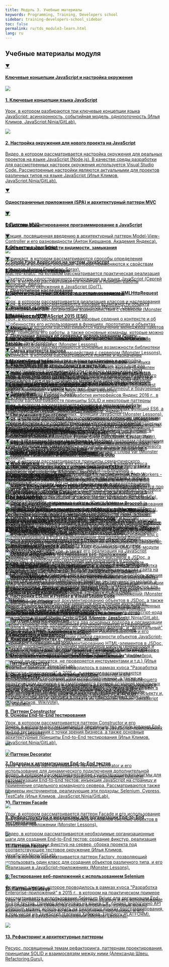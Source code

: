 ```yaml
---
title: Модуль 3. Учебные материалы
keywords: Programming, Training, Developers school
sidebar: training-developers-school_sidebar
toc: false
permalink: ru/tds_module3-learn.html
lang: ru
---
```


## Учебные материалы модуля

<div class="panel-group">
    <div class="panel panel-default">
        <div class="panel-heading">
            <a class="pull-right spoiler-push" data-toggle="collapse" href="#collapse0">&#9660;</a>
            <h4 class="panel-title">
                <a data-toggle="collapse" href="#collapse0">
                Ключевые концепции JavaScript и настройка окружения</a>
            </h4>
        </div>
        <div id="collapse0" class="panel-collapse collapse in">
            <div class="panel-body">
                <div class="row items">
                    <div class="col-sm-6 col-md-4 portfolio-item">
                        <a href="{{ 'https://www.youtube.com/watch?v=IJQVLg4heLA' | relative_url }}" class="portfolio-link" target="_blank">
                            <div class="img-wrapper">
                                <img src="{{ "/images/pages/trainings/developers-school/module3/javascript-key-concepts.jpg" | relative_url}}" class="products-img">
                            </div>
                            <h4><span class="item-head">1. Ключевые концепции языка JavaScript</span></h4>
                            <p>Урок, в котором разбираются три ключевые концепции языка JavaScript: асинхронность, событийная модель, однопоточность (Илья Климов, JavaScript.Ninja/GitLab).</p>
                        </a>
                    </div>
                    <div class="col-sm-6 col-md-4 portfolio-item">
                        <a href="{{ 'https://www.youtube.com/watch?v=RW5JjiFg2uw' | relative_url }}" class="portfolio-link" target="_blank">
                            <div class="img-wrapper">
                                <img src="{{ "/images/pages/trainings/developers-school/module3/development-environment-setup.jpg" | relative_url}}" class="products-img">
                            </div>
                            <h4><span class="item-head">2. Настройка окружения для нового проекта на JavaScript</span></h4>
                            <p>Видео, в котором рассматривается настройка окружения для реальных проектов на языке JavaScript (Node.js). В качестве среды разработки для рассмотренных настроек окружения используется Visual Studio Code. Рассмотренные настройки являются актуальными для проектов различных типов на языке JavaScript (Илья Климов, JavaScript.Ninja/GitLab).</p>
                        </a>
                    </div>
                </div>
            </div>
        </div>
    </div>
</div>

<div class="panel-group">
    <div class="panel panel-default">
        <div class="panel-heading">
            <a class="pull-right spoiler-push collapsed" data-toggle="collapse" href="#collapse1" aria-expanded="false">&#9660;</a>
            <h4 class="panel-title">
                <a data-toggle="collapse" href="#collapse1">
                Одностраничные приложения (SPA) и архитектурный паттерн MVC</a>
            </h4>
        </div>
        <div id="collapse1" class="panel-collapse collapse" aria-expanded="false" style="height: 0px;">
            <div class="panel-body">
                <div class="row items">
                    <div class="col-sm-6 col-md-4 portfolio-item">
                        <a href="{{ 'https://www.youtube.com/watch?v=0atzyTy64g4' | relative_url }}" class="portfolio-link" target="_blank">
                            <div class="img-wrapper">
                                <img src="{{ "/images/pages/trainings/developers-school/module3/mvc.jpg" | relative_url}}" class="products-img">
                            </div>
                            <h4><span class="item-head">1. Паттерн MVC</span></h4>
                            <p>Лекция, посвященная введению в архитектурный паттерн Model-View-Controller и его разновидности (Антон Киршанов, Академия Яндекса).</p>
                        </a>
                    </div>
                    <div class="col-sm-6 col-md-4 portfolio-item">
                        <a href="{{ 'https://www.youtube.com/watch?v=cz4rMkmj4kQ' | relative_url }}" class="portfolio-link" target="_blank">
                            <div class="img-wrapper">
                                <img src="{{ "/images/pages/trainings/developers-school/module3/spa-javascript.jpg" | relative_url}}" class="products-img">
                            </div>
                            <h4><span class="item-head">2. Single Page Application на чистом JavaScript</span></h4>
                            <p>Мастер-класс, на котором рассматривается практическая реализация архитектуры одностраничного приложения на языке JavaScript (Сергей Мелюков, Авито).</p>
                        </a>
                    </div>
                </div>
            </div>
        </div>
    </div>
</div>

<div class="panel-group">
    <div class="panel panel-default">
        <div class="panel-heading">
            <a class="pull-right spoiler-push collapsed" data-toggle="collapse" href="#collapse2" aria-expanded="false">&#9660;</a>
            <h4 class="panel-title">
                <a data-toggle="collapse" href="#collapse2">
                Объектно-ориентированное программирование в JavaScript</a>
            </h4>
        </div>
        <div id="collapse2" class="panel-collapse collapse" aria-expanded="false" style="height: 0px;">
            <div class="panel-body">
                <div class="row items">
                    <div class="col-sm-6 col-md-4 portfolio-item">
                        <a href="{{ 'https://www.youtube.com/watch?v=J1aIrZFnGig' | relative_url }}" class="portfolio-link" target="_blank">
                            <div class="img-wrapper">
                                <img src="{{ "/images/pages/trainings/developers-school/module3/objects-in-javascript.jpg" | relative_url}}" class="products-img">
                            </div>
                            <h4><span class="item-head">1. Объекты в JavaScript</span></h4>
                            <p>Скринкаст, в котором рассматриваются способы определения объектов и основные операции, которые применяются к свойствам объектов (Артем Гринберг, Sorax).</p>
                        </a>
                    </div>
                    <div class="col-sm-6 col-md-4 portfolio-item">
                        <a href="{{ 'https://monsterlessons.com/project/lessons/prototipnoie-nasliedovaniie-v-javascript' | relative_url }}" class="portfolio-link" target="_blank">
                            <div class="img-wrapper">
                                <img src="{{ "/images/pages/trainings/developers-school/module3/prototype-inheritance.jpg" | relative_url}}" class="products-img">
                            </div>
                            <h4><span class="item-head">2. Прототипное наследование</span></h4>
                            <p>Урок, в котором рассматривается реализация классов и наследования в JavaScript, а также концепция прототипов (Monster Lessons).</p>
                        </a>
                    </div>
                    <div class="col-sm-6 col-md-4 portfolio-item">
                        <a href="{{ 'https://monsterlessons.com/project/lessons/primiesi-v-javascript-funktsiia-extend' | relative_url }}" class="portfolio-link" target="_blank">
                            <div class="img-wrapper">
                                <img src="{{ "/images/pages/trainings/developers-school/module3/mixins.jpg" | relative_url}}" class="products-img">
                            </div>
                            <h4><span class="item-head">3. Миксины</span></h4>
                            <p>Урок, в котором рассматривается понятие и реализация миксинов (примесей) в JavaScript (Monster Lessons).</p>
                        </a>
                    </div>
                </div>
                <div class="row items">
                    <div class="col-sm-6 col-md-4 portfolio-item">
                        <a href="{{ 'https://monsterlessons.com/project/lessons/module-pattiern-v-javascript' | relative_url }}" class="portfolio-link" target="_blank">
                            <div class="img-wrapper">
                                <img src="{{ "/images/pages/trainings/developers-school/module3/private-members.jpg" | relative_url}}" class="products-img">
                            </div>
                            <h4><span class="item-head">4. Реализация приватных свойств и методов</span></h4>
                            <p>Урок, в котором рассматривается реализация приватных свойств и методов в JavaScript с использованием паттерна проектирования "Модуль" (Monster Lessons).</p>
                        </a>
                    </div>
                    <div class="col-sm-6 col-md-4 portfolio-item">
                        <a href="{{ 'https://www.youtube.com/watch?v=cS6nTVNzOPw' | relative_url }}" class="portfolio-link" target="_blank">
                            <div class="img-wrapper">
                                <img src="{{ "/images/pages/trainings/developers-school/module3/descriptors-getters-setters.jpg" | relative_url}}" class="products-img">
                            </div>
                            <h4><span class="item-head">5. Дескрипторы, геттеры и сеттеры свойств</span></h4>
                            <p>Урок, в котором рассматриваются возможности языка JavaScript, которые позволяют выполнять "тонкую" настройку поведения свойств: возможность изменять, удалять, управлять видимостью в цикле, а также привязывать к свойству функции для получения и установки значний (Владилен Минин, JavaScript by Vladilen).</p>
                        </a>
                    </div>
                </div>
            </div>
        </div>
    </div>
</div>

<div class="panel-group">
    <div class="panel panel-default">
        <div class="panel-heading">
            <a class="pull-right spoiler-push collapsed" data-toggle="collapse" href="#collapse3" aria-expanded="false">&#9660;</a>
            <h4 class="panel-title">
                <a data-toggle="collapse" href="#collapse3">
                Контекст вызова, области видимости, замыкания</a>
            </h4>
        </div>
        <div id="collapse3" class="panel-collapse collapse" aria-expanded="false" style="height: 0px;">
            <div class="panel-body">
                <div class="row items">
                    <div class="col-sm-6 col-md-4 portfolio-item">
                        <a href="{{ 'https://www.youtube.com/watch?v=GkmoRy0Kv14' | relative_url }}" class="portfolio-link" target="_blank">
                            <div class="img-wrapper">
                                <img src="{{ "/images/pages/trainings/developers-school/module3/lexical-environment.jpg" | relative_url}}" class="products-img">
                            </div>
                            <h4><span class="item-head">1. Лексическое окружение</span></h4>
                            <p>Урок, в котором рассматривается понятие и принцип работы лексического окружения в JavaScript (GoIT).</p>
                        </a>
                    </div>
                    <div class="col-sm-6 col-md-4 portfolio-item">
                        <a href="{{ 'https://monsterlessons.com/project/lessons/this-v-javascript' | relative_url }}" class="portfolio-link" target="_blank">
                            <div class="img-wrapper">
                                <img src="{{ "/images/pages/trainings/developers-school/module3/this-context.jpg" | relative_url}}" class="products-img">
                            </div>
                            <h4><span class="item-head">2. Контекст вызова</span></h4>
                            <p>Урок, в котором рассматриваются базовые седения о контексте и об особенностях его использования в функциях, прототипах и объектах (Monster Lessons).</p>
                        </a>
                    </div>
                    <div class="col-sm-6 col-md-4 portfolio-item">
                        <a href="{{ 'https://www.youtube.com/watch?v=UGapN-hrekw' | relative_url }}" class="portfolio-link" target="_blank">
                            <div class="img-wrapper">
                                <img src="{{ "/images/pages/trainings/developers-school/module3/changing-context.jpg" | relative_url}}" class="products-img">
                            </div>
                            <h4><span class="item-head">3. Смена контекста вызова</span></h4>
                            <p>Урок, в котором более подробно рассматриваются функции языка JavaScript, которые позволяют изменять контекст вызова (Владилен Минин, JavaScript by Vladilen).</p>
                        </a>
                    </div>
                </div>
                <div class="row items">
                    <div class="col-sm-6 col-md-4 portfolio-item">
                        <a href="{{ 'https://monsterlessons.com/project/lessons/zamykaniya-v-javascript' | relative_url }}" class="portfolio-link" target="_blank">
                            <div class="img-wrapper">
                                <img src="{{ "/images/pages/trainings/developers-school/module3/closures.jpg" | relative_url}}" class="products-img">
                            </div>
                            <h4><span class="item-head">4. Замыкания</span></h4>
                            <p>Урок, в котором рассматривается понятие и механизм работы замыканий в JavaScript (Monster Lessons).</p>
                        </a>
                    </div>
                    <div class="col-sm-6 col-md-4 portfolio-item">
                        <a href="{{ 'https://www.youtube.com/watch?v=QsWnRj_EXMg' | relative_url }}" class="portfolio-link" target="_blank">
                            <div class="img-wrapper">
                                <img src="{{ "/images/pages/trainings/developers-school/module3/closures-and-scopes.jpg" | relative_url}}" class="products-img">
                            </div>
                            <h4><span class="item-head">5. Замыкания и области видимости</span></h4>
                            <p>Видео, в котором рассматривается взаимосвязь замыканий, областей видимости, а также передачи данных по значению и по ссылке в JavaScript (Илья Климов, JavaScript.Ninja/GitLab).</p>
                        </a>
                    </div>
                </div>
            </div>
        </div>
    </div>
</div>

<div class="panel-group">
    <div class="panel panel-default">
        <div class="panel-heading">
            <a class="pull-right spoiler-push collapsed" data-toggle="collapse" href="#collapse4" aria-expanded="false">&#9660;</a>
            <h4 class="panel-title">
                <a data-toggle="collapse" href="#collapse4">
                Взаимодействие с сервером</a>
            </h4>
        </div>
        <div id="collapse4" class="panel-collapse collapse" aria-expanded="false" style="height: 0px;">
            <div class="panel-body">
                <div class="row items">
                    <div class="col-sm-6 col-md-4 portfolio-item">
                        <a href="{{ 'https://monsterlessons.com/project/lessons/poluchaem-dannye-v-javascript-s-pomoshyu-xmlhttprequest' | relative_url }}" class="portfolio-link" target="_blank">
                            <div class="img-wrapper">
                                <img src="{{ "/images/pages/trainings/developers-school/module3/xml-http-request.jpg" | relative_url}}" class="products-img">
                            </div>
                            <h4><span class="item-head">1. Получение данных от сервера с использованием XMLHttpRequest</span></h4>
                            <p>Урок, в котором рассматриваются базовые возможности объекта XMLHttpRequest для организации взаимодействия с сервером (Monster Lessons).</p>
                        </a>
                    </div>
                    <div class="col-sm-6 col-md-4 portfolio-item">
                        <a href="{{ 'https://monsterlessons.com/project/lessons/poluchenie-dannyh-ot-servera-v-jquery' | relative_url }}" class="portfolio-link" target="_blank">
                            <div class="img-wrapper">
                                <img src="{{ "/images/pages/trainings/developers-school/module3/jquery-ajax.jpg" | relative_url}}" class="products-img">
                            </div>
                            <h4><span class="item-head">2. Получение данных от сервера с использованием jQuery</span></h4>
                            <p>Урок, в котором рассматриваются основные возможности библиотеки jQuery для организации взаимодействия с сервером (Monster Lessons).</p>
                        </a>
                    </div>
                    <div class="col-sm-6 col-md-4 portfolio-item">
                        <a href="{{ 'https://monsterlessons.com/project/lessons/poluchenie-dannyh-ot-servera-s-pomoshyu-fetch' | relative_url }}" class="portfolio-link" target="_blank">
                            <div class="img-wrapper">
                                <img src="{{ "/images/pages/trainings/developers-school/module3/fetch.jpg" | relative_url}}" class="products-img">
                            </div>
                            <h4><span class="item-head">3. Получение данных от сервера с использованием метода fetch</span></h4>
                            <p>Урок, в котором более подробно рассматриваются "XMLHttpRequest нового поколения" - метод fetch (Monster Lessons).</p>
                        </a>
                    </div>
                </div>
            </div>
        </div>
    </div>
</div>

<div class="panel-group">
    <div class="panel panel-default">
        <div class="panel-heading">
            <a class="pull-right spoiler-push collapsed" data-toggle="collapse" href="#collapse5" aria-expanded="false">&#9660;</a>
            <h4 class="panel-title">
                <a data-toggle="collapse" href="#collapse5">
                Модули и структура проектов, пакетные менеджеры</a>
            </h4>
        </div>
        <div id="collapse5" class="panel-collapse collapse" aria-expanded="false" style="height: 0px;">
            <div class="panel-body">
                <div class="row items">
                    <div class="col-sm-6 col-md-4 portfolio-item">
                        <a href="{{ 'https://www.youtube.com/watch?v=fhwtUW9dXrA' | relative_url }}" class="portfolio-link" target="_blank">
                            <div class="img-wrapper">
                                <img src="{{ "/images/pages/trainings/developers-school/module3/npm.jpg" | relative_url}}" class="products-img">
                            </div>
                            <h4><span class="item-head">1. Введение в NPM</span></h4>
                            <p>Скринкаст, в котором рассматриваются назначение менеджера пакетов NPM, принципы его работы, а также основные команды, которые можно использовать при работе с данным пакетным менеджером (Илья Кантор, JavaScript.ru).</p>
                        </a>
                    </div>
                    <div class="col-sm-6 col-md-4 portfolio-item">
                        <a href="{{ 'https://monsterlessons.com/project/lessons/yarn-paketnyj-menedzher-ot-facebook' | relative_url }}" class="portfolio-link" target="_blank">
                            <div class="img-wrapper">
                                <img src="{{ "/images/pages/trainings/developers-school/module3/yarn.jpg" | relative_url}}" class="products-img">
                            </div>
                            <h4><span class="item-head">2. Введение в Yarn</span></h4>
                            <p>Урок, в котором рассматриваются основные возможности пакетного менеджера Yarn и его отличия от менеджра пакетов NPM (Monster Lessons).</p>
                        </a>
                    </div>
                    <div class="col-sm-6 col-md-4 portfolio-item">
                        <a href="{{ 'https://monsterlessons.com/project/lessons/zachem-nuzhen-packagejson' | relative_url }}" class="portfolio-link" target="_blank">
                            <div class="img-wrapper">
                                <img src="{{ "/images/pages/trainings/developers-school/module3/npm-dependencies.jpg" | relative_url}}" class="products-img">
                            </div>
                            <h4><span class="item-head">3. Управление зависимостями в JavaScript-приложениях</span></h4>
                            <p>Урок, в котором более еще раз рассматривается принцип управления зависимостями в JavaScript-приложениях при использовании пакетных менеджеров NPM или Yarn (Monster Lessons).</p>
                        </a>
                    </div>
                </div>
                <div class="row items">
                    <div class="col-sm-6 col-md-4 portfolio-item">
                        <a href="{{ 'https://monsterlessons.com/project/lessons/razbiraemsya-s-versiyami-paketov-v-node' | relative_url }}" class="portfolio-link" target="_blank">
                            <div class="img-wrapper">
                                <img src="{{ "/images/pages/trainings/developers-school/module3/semver.jpg" | relative_url}}" class="products-img">
                            </div>
                            <h4><span class="item-head">4. Семантическое версионирование</span></h4>
                            <p>Урок, в котором рассматриваются принципы семантического версионирования при работе с версиями библиотек и программ в контексте npm-пакетов (Monster Lessons).</p>
                        </a>
                    </div>
                    <div class="col-sm-6 col-md-4 portfolio-item">
                        <a href="{{ 'https://monsterlessons.com/project/lessons/razbiraemsya-s-lock-fajlami-v-npm' | relative_url }}" class="portfolio-link" target="_blank">
                            <div class="img-wrapper">
                                <img src="{{ "/images/pages/trainings/developers-school/module3/lock-files.jpg" | relative_url}}" class="products-img">
                            </div>
                            <h4><span class="item-head">5. Lock-файлы для NPM и Yarn</span></h4>
                            <p>Урок, в котором рассматривается назначение и принцип использования Lock-файлов пакетными менеджерами NPM и Yarn (Monster Lessons).</p>
                        </a>
                    </div>
                    <div class="col-sm-6 col-md-4 portfolio-item">
                        <a href="{{ 'https://www.youtube.com/watch?v=FdrA7DP5Ojs' | relative_url }}" class="portfolio-link" target="_blank">
                            <div class="img-wrapper">
                                <img src="{{ "/images/pages/trainings/developers-school/module3/javascript-modules.jpg" | relative_url}}" class="products-img">
                            </div>
                            <h4><span class="item-head">6. Модули в JavaScript</span></h4>
                            <p>Видео, в котором рассказывается о развитии модульности в JavaScript: шаблон Модуль, а также форматы AMD, CommonJS, UMD, ES6-модули (Екатерина Назарова, .getInstance).</p>
                        </a>
                    </div>
                </div>
                <div class="row items">
                    <div class="col-sm-6 col-md-4 portfolio-item">
                        <a href="{{ 'https://monsterlessons.com/project/lessons/es6-moduli' | relative_url }}" class="portfolio-link" target="_blank">
                            <div class="img-wrapper">
                                <img src="{{ "/images/pages/trainings/developers-school/module3/es6-modules.jpg" | relative_url}}" class="products-img">
                            </div>
                            <h4><span class="item-head">7. ES6-модули</span></h4>
                            <p>Урок, в котором более подробно рассматривается синтаксис объявления и использования ES6-модулей (Monster Lessons).</p>
                        </a>
                    </div>
                    <div class="col-sm-6 col-md-4 portfolio-item">
                        <a href="{{ 'https://www.youtube.com/watch?v=Sp8V-5k2ZaM' | relative_url }}" class="portfolio-link" target="_blank">
                            <div class="img-wrapper">
                                <img src="{{ "/images/pages/trainings/developers-school/module3/javascript-projects-structure.jpg" | relative_url}}" class="products-img">
                            </div>
                            <h4><span class="item-head">8. Структура файлов в JavaScript-проекте</span></h4>
                            <p>Урок, в котором рассматривается два основных подхода к организации файлов в JavaScript-проектах: по "категориям файлов" и "фрактальный" (Илья Климов, JavaScript.Ninja/GitLab).</p>
                        </a>
                    </div>
                </div>
            </div>
        </div>
    </div>
</div>

<div class="panel-group">
    <div class="panel panel-default">
        <div class="panel-heading">
            <a class="pull-right spoiler-push collapsed" data-toggle="collapse" href="#collapse6" aria-expanded="false">&#9660;</a>
            <h4 class="panel-title">
                <a data-toggle="collapse" href="#collapse6">
                Возможности ECMAScript 2015 (ES6)</a>
            </h4>
        </div>
        <div id="collapse6" class="panel-collapse collapse" aria-expanded="false" style="height: 0px;">
            <div class="panel-body">
                <div class="row items">
                    <div class="col-sm-6 col-md-4 portfolio-item">
                        <a href="{{ 'https://www.youtube.com/watch?v=SIYuqToiMLY' | relative_url }}" class="portfolio-link" target="_blank">
                            <div class="img-wrapper">
                                <img src="{{ "/images/pages/trainings/developers-school/module3/babel-io.jpg" | relative_url}}" class="products-img">
                            </div>
                            <h4><span class="item-head">1. Настройка транспиляции JavaScript-кода с использованием Babel.io</span></h4>
                            <p>Скринкаст, в котором рассматриваются понятие и назначение транспиляции JavaScript-кода, а также установка и настройка библиотеки Babel.io для работы в проекте. Кроме этого еще раз рассматриваются принципы работы пакетнго менеджера NPM (Александр Лущенко, WebDev с нуля).</p>
                        </a>
                    </div>
                    <div class="col-sm-6 col-md-4 portfolio-item">
                        <a href="{{ 'https://monsterlessons.com/project/lessons/es6-strelochnye-funkcii' | relative_url }}" class="portfolio-link" target="_blank">
                            <div class="img-wrapper">
                                <img src="{{ "/images/pages/trainings/developers-school/module3/arrow-functions.jpg" | relative_url}}" class="products-img">
                            </div>
                            <h4><span class="item-head">2. Стрелочные функции</span></h4>
                            <p>Урок, в котором рассматривается синтаксис стрелочных функций ES6, а также их отличия от "привычных" функций JavaScript (Monster Lessons).</p>
                        </a>
                    </div>
                    <div class="col-sm-6 col-md-4 portfolio-item">
                        <a href="{{ 'https://monsterlessons.com/project/lessons/es6-let' | relative_url }}" class="portfolio-link" target="_blank">
                            <div class="img-wrapper">
                                <img src="{{ "/images/pages/trainings/developers-school/module3/let.jpg" | relative_url}}" class="products-img">
                            </div>
                            <h4><span class="item-head">3. Ключевое слово let</span></h4>
                            <p>Урок, в котором рассматривается синтаксис использования ключевого слова let и его отличия от аналогичного ключевого слова var (Monster Lessons).</p>
                        </a>
                    </div>
                </div>
                <div class="row items">
                    <div class="col-sm-6 col-md-4 portfolio-item">
                        <a href="{{ 'https://monsterlessons.com/project/lessons/es6-const' | relative_url }}" class="portfolio-link" target="_blank">
                            <div class="img-wrapper">
                                <img src="{{ "/images/pages/trainings/developers-school/module3/const.jpg" | relative_url}}" class="products-img">
                            </div>
                            <h4><span class="item-head">4. Ключевое слово const</span></h4>
                            <p>Урок, в котором рассматривается синтаксис использования ключевого слова const и его отличия от аналогичного ключевого слова var (Monster Lessons).</p>
                        </a>
                    </div>
                    <div class="col-sm-6 col-md-4 portfolio-item">
                        <a href="{{ 'https://monsterlessons.com/project/lessons/es6-destrukturizaciya' | relative_url }}" class="portfolio-link" target="_blank">
                            <div class="img-wrapper">
                                <img src="{{ "/images/pages/trainings/developers-school/module3/destructuring.jpg" | relative_url}}" class="products-img">
                            </div>
                            <h4><span class="item-head">5. Деструктуризация</span></h4>
                            <p>Урок, в котором рассматривается понятие и синтаксис деструктуризации в ES6 и ее применение для создания более лаконичного кода (Monster Lessons).</p>
                        </a>
                    </div>
                    <div class="col-sm-6 col-md-4 portfolio-item">
                        <a href="{{ 'https://monsterlessons.com/project/lessons/es6-spread' | relative_url }}" class="portfolio-link" target="_blank">
                            <div class="img-wrapper">
                                <img src="{{ "/images/pages/trainings/developers-school/module3/spread-operator.jpg" | relative_url}}" class="products-img">
                            </div>
                            <h4><span class="item-head">6. Оператор spread</span></h4>
                            <p>Урок, в котором рассматривается синтаксис и варианты использования оператора spread в ES6 (Monster Lessons).</p>
                        </a>
                    </div>
                </div>
                <div class="row items">
                    <div class="col-sm-6 col-md-4 portfolio-item">
                        <a href="{{ 'https://monsterlessons.com/project/lessons/es6-stroki' | relative_url }}" class="portfolio-link" target="_blank">
                            <div class="img-wrapper">
                                <img src="{{ "/images/pages/trainings/developers-school/module3/string-tempates.jpg" | relative_url}}" class="products-img">
                            </div>
                            <h4><span class="item-head">7. Шаблонные строки</span></h4>
                            <p>Урок, в котором рассматривается синтаксис и преимущества использования шаблонных строк ES6 (Monster Lessons).</p>
                        </a>
                    </div>
                    <div class="col-sm-6 col-md-4 portfolio-item">
                        <a href="{{ 'https://www.youtube.com/watch?v=cS6nTVNzOPw' | relative_url }}" class="portfolio-link" target="_blank">
                            <div class="img-wrapper">
                                <img src="{{ "/images/pages/trainings/developers-school/module3/es6-classes.jpg" | relative_url}}" class="products-img">
                            </div>
                            <h4><span class="item-head">8. Классы в ES6</span></h4>
                            <p>Скринкаст, в котором рассматривается синтаксис описания классов в ES6 и их возможности (Владилен Минин, JavaScript by Vladilen).</p>
                        </a>
                    </div>
                    <div class="col-sm-6 col-md-4 portfolio-item">
                        <a href="{{ 'https://www.youtube.com/watch?v=np08WdS9OXg' | relative_url }}" class="portfolio-link" target="_blank">
                            <div class="img-wrapper">
                                <img src="{{ "/images/pages/trainings/developers-school/module3/proxy.jpg" | relative_url}}" class="products-img">
                            </div>
                            <h4><span class="item-head">9. Объект Proxy</span></h4>
                            <p>Скринкаст, в котором рассматривается Proxy - специальный объект в ES6, который позвозяет перехватывать обращения к другому объекту и, при необходимости, модифицировать их (Владилен Минин, JavaScript by Vladilen).</p>
                        </a>
                    </div>
                </div>
            </div>
        </div>
    </div>
</div>

<div class="panel-group">
    <div class="panel panel-default">
        <div class="panel-heading">
            <a class="pull-right spoiler-push collapsed" data-toggle="collapse" href="#collapse7" aria-expanded="false">&#9660;</a>
            <h4 class="panel-title">
                <a data-toggle="collapse" href="#collapse7">
                Асинхронное программирование</a>
            </h4>
        </div>
        <div id="collapse7" class="panel-collapse collapse" aria-expanded="false" style="height: 0px;">
            <div class="panel-body">
                <div class="row items">
                    <div class="col-sm-6 col-md-4 portfolio-item">
                        <a href="{{ 'https://www.youtube.com/watch?v=8cV4ZvHXQL4' | relative_url }}" class="portfolio-link" target="_blank">
                            <div class="img-wrapper">
                                <img src="{{ "/images/pages/trainings/developers-school/module3/event-loop-model.jpg" | relative_url}}" class="products-img">
                            </div>
                            <h4><span class="item-head">1. Модель Event Loop</span></h4>
                            <p>Доклад конференции JSConf EU 2014, в котором рассматривается модель событийного цикла: затрагиваются такие понятия, как стек вызовов, очередь и цикл событий, а также рассматривается, как в камках событийного цикла работают функция setTimeout и браузерные события (Филипп Робертс, &yet).</p>
                        </a>
                    </div>
                    <div class="col-sm-6 col-md-4 portfolio-item">
                        <a href="{{ 'https://www.youtube.com/watch?v=j4_9BZezSUA' | relative_url }}" class="portfolio-link" target="_blank">
                            <div class="img-wrapper">
                                <img src="{{ "/images/pages/trainings/developers-school/module3/diving-into-event-loop.jpg" | relative_url}}" class="products-img">
                            </div>
                            <h4><span class="item-head">2. Погружение в Event Loop</span></h4>
                            <p>Доклад конференции JSConf.Asia 2018, в котором ракрывается внутреннее устройство событийного цикла: очереди задач, цикл рендеринга (Request Animation Frame, Style Calculation, Layout, Paint), микротаски (Джейк Арчибальд, Google).</p>
                        </a>
                    </div>
                    <div class="col-sm-6 col-md-4 portfolio-item">
                        <a href="{{ 'https://www.youtube.com/watch?v=ctKmHO2yARY' | relative_url }}" class="portfolio-link" target="_blank">
                            <div class="img-wrapper">
                                <img src="{{ "/images/pages/trainings/developers-school/module3/web-workers.jpg" | relative_url}}" class="products-img">
                            </div>
                            <h4><span class="item-head">3. Web Workers</span></h4>
                            <p>Доклад конференции JavaScript fwdays'18, посвященный Web Workers - специальный API HTML5, позволяющий создавать многопоточные приложения на JavaScript (Сергей Мелашич, Agilie).</p>
                        </a>
                    </div>
                </div>
                <div class="row items">
                    <div class="col-sm-6 col-md-4 portfolio-item">
                        <a href="{{ 'https://www.youtube.com/watch?v=Rs-yvEKIRiQ' | relative_url }}" class="portfolio-link" target="_blank">
                            <div class="img-wrapper">
                                <img src="{{ "/images/pages/trainings/developers-school/module3/callbacks.jpg" | relative_url}}" class="products-img">
                            </div>
                            <h4><span class="item-head">4. Callback-функции</span></h4>
                            <p>Скринкаст, в котором рассматривается назначение и способ использования callback-функций в JavaScript, а также понятие Callback Hell и способы решения этой проблемы (Евгений Калюжный, JSExpert).</p>
                        </a>
                    </div>
                    <div class="col-sm-6 col-md-4 portfolio-item">
                        <a href="{{ 'https://www.youtube.com/watch?v=1idOY3C1gYU' | relative_url }}" class="portfolio-link" target="_blank">
                            <div class="img-wrapper">
                                <img src="{{ "/images/pages/trainings/developers-school/module3/javascript-promises.jpg" | relative_url}}" class="products-img">
                            </div>
                            <h4><span class="item-head">5. JavaScript Promises</span></h4>
                            <p>Скринкаст, в котором рассматривается назначение и способ использования объекта объекта Promise, который появился в спецификации ES6 (Владилен Минин, JavaScript by Vladilen).</p>
                        </a>
                    </div>
                    <div class="col-sm-6 col-md-4 portfolio-item">
                        <a href="{{ 'https://www.youtube.com/watch?v=SHiUyM_fFME' | relative_url }}" class="portfolio-link" target="_blank">
                            <div class="img-wrapper">
                                <img src="{{ "/images/pages/trainings/developers-school/module3/async-await.jpg" | relative_url}}" class="products-img">
                            </div>
                            <h4><span class="item-head">6. Конструкция async/await</span></h4>
                            <p>Скринкаст, в котором рассматривается конструкция async/await, появившаяся в ES7 для упрощения работы с JavaScript Promises (Владилен Минин, JavaScript by Vladilen).</p>
                        </a>
                    </div>
                </div>
                <div class="row items">
                    <div class="col-sm-6 col-md-4 portfolio-item">
                        <a href="{{ 'https://www.youtube.com/watch?v=7wtbNNiOh30' | relative_url }}" class="portfolio-link" target="_blank">
                            <div class="img-wrapper">
                                <img src="{{ "/images/pages/trainings/developers-school/module3/generators-and-iterators.jpg" | relative_url}}" class="products-img">
                            </div>
                            <h4><span class="item-head">7. Генераторы и итераторы</span></h4>
                            <p>Занятие, посвященное изучению механизмов работы генераторов и итераторов (Владилен Минин, JavaScript by Vladilen).</p>
                        </a>
                    </div>
                </div>
            </div>
        </div>
    </div>
</div>

<div class="panel-group">
    <div class="panel panel-default">
        <div class="panel-heading">
            <a class="pull-right spoiler-push collapsed" data-toggle="collapse" href="#collapse8" aria-expanded="false">&#9660;</a>
            <h4 class="panel-title">
                <a data-toggle="collapse" href="#collapse8">
                Архитектурные паттерны (паттерны проектирования)</a>
            </h4>
        </div>
        <div id="collapse8" class="panel-collapse collapse" aria-expanded="false" style="height: 0px;">
            <div class="panel-body">
                <div class="row items">
                    <div class="col-sm-6 col-md-4 portfolio-item">
                        <a href="{{ 'https://www.youtube.com/watch?v=A__0VgwlBR0' | relative_url }}" class="portfolio-link" target="_blank">
                            <div class="img-wrapper">
                                <img src="{{ "/images/pages/trainings/developers-school/module3/effective-code-principles.jpg" | relative_url}}" class="products-img">
                            </div>
                            <h4><span class="item-head">1. Принципы и приёмы написания эффективного кода</span></h4>
                            <p>Доклад в рамках Курсов по разработке интерфейсов Яндекс 2016 г., в котором рассматриваюстя принципы SOLID и некоторые паттерны проектирования на примере добавления функциональности в существующий сервис (Александр Завьялов, Яндекс).</p>
                        </a>
                    </div>
                    <div class="col-sm-6 col-md-4 portfolio-item">
                        <a href="{{ 'https://www.youtube.com/watch?v=wi3wPzReKZQ' | relative_url }}" class="portfolio-link" target="_blank">
                            <div class="img-wrapper">
                                <img src="{{ "/images/pages/trainings/developers-school/module3/solid-principles-in-javascript.jpg" | relative_url}}" class="products-img">
                            </div>
                            <h4><span class="item-head">2. Принципы SOLID в JavaScript-приложениях</span></h4>
                            <p>Доклад с митапа MoscowJS 2016 г., посвященный использованию принципов SOLID при проектировании и реализации JavaScript-приложений (Алексей Охрименко, IPONWEB).</p>
                        </a>
                    </div>
                    <div class="col-sm-6 col-md-4 portfolio-item">
                        <a href="{{ 'https://www.youtube.com/watch?v=GjtfXIaQq7g' | relative_url }}" class="portfolio-link" target="_blank">
                            <div class="img-wrapper">
                                <img src="{{ "/images/pages/trainings/developers-school/module3/javascript-patterns.jpg" | relative_url}}" class="products-img">
                            </div>
                            <h4><span class="item-head">3. JavaScript-паттерны</span></h4>
                            <p>Доклад с конференции NDC London 2017, в котором рассказывается про организацию кода с помощью модулей, про плюсы и минусы новых конструкций языка JavaScript, а также про актуальные инструменты сборки и паттерны, связанные с ними. (Скотт Аллен, Microsoft/Medisolv).</p>
                        </a>
                    </div>
                </div>
                <div class="row items">
                    <div class="col-sm-6 col-md-4 portfolio-item">
                        <a href="{{ 'https://monsterlessons.com/project/lessons/singleton-pattiern-v-javascript' | relative_url }}" class="portfolio-link" target="_blank">
                            <div class="img-wrapper">
                                <img src="{{ "/images/pages/trainings/developers-school/module3/singleton-pattern.jpg" | relative_url}}" class="products-img">
                            </div>
                            <h4><span class="item-head">4. Паттерн Singleton</span></h4>
                            <p>Урок, в котором рассматривается паттерн Singleton, обеспечивающий единственный экземпляр объекта и предоставляющий к нему глобальную точку доступа, а также его реализация на JavaScript (Monster Lessons).</p>
                        </a>
                    </div>
                    <div class="col-sm-6 col-md-4 portfolio-item">
                        <a href="{{ 'https://monsterlessons.com/project/lessons/module-pattiern-v-javascript' | relative_url }}" class="portfolio-link" target="_blank">
                            <div class="img-wrapper">
                                <img src="{{ "/images/pages/trainings/developers-school/module3/module-pattern.jpg" | relative_url}}" class="products-img">
                            </div>
                            <h4><span class="item-head">5. Паттерн Module</span></h4>
                            <p>Урок, в котором рассматривается паттерн Module и его использование для организации модульной структуры JavaScript-приложений (Monster Lessons).</p>
                        </a>
                    </div>
                    <div class="col-sm-6 col-md-4 portfolio-item">
                        <a href="{{ 'https://monsterlessons.com/project/lessons/publishsubscribe-v-javascript' | relative_url }}" class="portfolio-link" target="_blank">
                            <div class="img-wrapper">
                                <img src="{{ "/images/pages/trainings/developers-school/module3/publish-subscribe-pattern.jpg" | relative_url}}" class="products-img">
                            </div>
                            <h4><span class="item-head">6. Паттерн Publish/Subscribe</span></h4>
                            <p>Урок, в котором рассматривается паттерн Publish/Subscribe и его использование для организации слабой связности объектов JavaScript-приложения (Monster Lessons).</p>
                        </a>
                    </div>
                </div>
                <div class="row items">
                    <div class="col-sm-6 col-md-4 portfolio-item">
                        <a href="{{ 'https://monsterlessons.com/project/lessons/observer-pattern-v-javascript' | relative_url }}" class="portfolio-link" target="_blank">
                            <div class="img-wrapper">
                                <img src="{{ "/images/pages/trainings/developers-school/module3/observer-pattern.jpg" | relative_url}}" class="products-img">
                            </div>
                            <h4><span class="item-head">7. Паттерн Observer</span></h4>
                            <p>Урок, в котором рассматривается паттерн Observer и его использование для организации механизма подписки, позволяющего одним объектам следить и реагировать на события, происходящие в других объектах JavaScript-приложения (Monster Lessons).</p>
                        </a>
                    </div>
                    <div class="col-sm-6 col-md-4 portfolio-item">
                        <a href="{{ 'https://monsterlessons.com/project/lessons/constructor-pattern-v-javascript' | relative_url }}" class="portfolio-link" target="_blank">
                            <div class="img-wrapper">
                                <img src="{{ "/images/pages/trainings/developers-school/module3/constructor-pattern.jpg" | relative_url}}" class="products-img">
                            </div>
                            <h4><span class="item-head">8. Паттерн Constructor</span></h4>
                            <p>Урок, в котором рассматривается паттерн Constructor и его использование для создания новых объектов в JavaScript-приложениях (Monster Lessons).</p>
                        </a>
                    </div>
                    <div class="col-sm-6 col-md-4 portfolio-item">
                        <a href="{{ 'https://monsterlessons.com/project/lessons/decorator-pattern-v-javascript' | relative_url }}" class="portfolio-link" target="_blank">
                            <div class="img-wrapper">
                                <img src="{{ "/images/pages/trainings/developers-school/module3/decorator-pattern.jpg" | relative_url}}" class="products-img">
                            </div>
                            <h4><span class="item-head">9. Паттерн Decorator</span></h4>
                            <p>Урок, в котором рассматривается паттерн Decorator и его использование для динамического подключения дополнительной функциональности к объектам JavaScript-приложения (Monster Lessons).</p>
                        </a>
                    </div>
                </div>
                <div class="row items">
                    <div class="col-sm-6 col-md-4 portfolio-item">
                        <a href="{{ 'https://monsterlessons.com/project/lessons/facade-pattern-v-javascript' | relative_url }}" class="portfolio-link" target="_blank">
                            <div class="img-wrapper">
                                <img src="{{ "/images/pages/trainings/developers-school/module3/facade-pattern.jpg" | relative_url}}" class="products-img">
                            </div>
                            <h4><span class="item-head">10. Паттерн Facade</span></h4>
                            <p>Урок, в котором рассматривается паттерн Facade и его использование для организации простого интерфейса к сложной системе объектов в JavaScript-приложении (Monster Lessons).</p>
                        </a>
                    </div>
                    <div class="col-sm-6 col-md-4 portfolio-item">
                        <a href="{{ 'https://monsterlessons.com/project/lessons/factory-pattern-v-javascript' | relative_url }}" class="portfolio-link" target="_blank">
                            <div class="img-wrapper">
                                <img src="{{ "/images/pages/trainings/developers-school/module3/factory-pattern.jpg" | relative_url}}" class="products-img">
                            </div>
                            <h4><span class="item-head">11. Паттерн Factory</span></h4>
                            <p>Урок, в котором рассматривается паттерн Factory, позволяющий использовать один класс для создания объектов различного типа, и его реализация в JavaScript-приложениях (Monster Lessons).</p>
                        </a>
                    </div>
                    <div class="col-sm-6 col-md-4 portfolio-item">
                        <a href="{{ 'https://monsterlessons.com/project/lessons/strategy-pattern-v-javascript' | relative_url }}" class="portfolio-link" target="_blank">
                            <div class="img-wrapper">
                                <img src="{{ "/images/pages/trainings/developers-school/module3/strategy-pattern.jpg" | relative_url}}" class="products-img">
                            </div>
                            <h4><span class="item-head">12. Паттерн Strategy </span></h4>
                            <p>Урок, в котором рассматривается паттерн Strategy  и его использование для определения семейства схожих алгоритмов, которые можно взаимозаменять прямо во время исполнения программы, и его реализация в JavaScript-приложении (Monster Lessons).</p>
                        </a>
                    </div>
                </div>
                <div class="row items">
                    <div class="col-sm-6 col-md-4 portfolio-item">
                        <a href="{{ 'https://refactoring.guru/ru' | relative_url }}" class="portfolio-link" target="_blank">
                            <div class="img-wrapper">
                                <img src="{{ "/images/pages/trainings/developers-school/module3/refactoring-and-design-patterns.jpg" | relative_url}}" class="products-img">
                            </div>
                            <h4><span class="item-head">13. Рефакторинг и архитектурные паттерны</span></h4>
                            <p>Ресурс, посвященный темам рефакторинга, паттернам проектирования, принципам SOLID и взаимосвязям между ними (Александр Швец, Refactoring.Guru).</p>
                        </a>
                    </div>
                </div>
            </div>
        </div>
    </div>
</div>

<div class="panel-group">
    <div class="panel panel-default">
        <div class="panel-heading">
            <a class="pull-right spoiler-push collapsed" data-toggle="collapse" href="#collapse9" aria-expanded="false">&#9660;</a>
            <h4 class="panel-title">
                <a data-toggle="collapse" href="#collapse9">
                Автоматизация сборки приложений</a>
            </h4>
        </div>
        <div id="collapse9" class="panel-collapse collapse" aria-expanded="false" style="height: 0px;">
            <div class="panel-body">
                <div class="row items">
                    <div class="col-sm-6 col-md-4 portfolio-item">
                        <a href="{{ 'https://www.youtube.com/watch?v=L8huwAwXTlM' | relative_url }}" class="portfolio-link" target="_blank">
                            <div class="img-wrapper">
                                <img src="{{ "/images/pages/trainings/developers-school/module3/frontend-build.jpg" | relative_url}}" class="products-img">
                            </div>
                            <h4><span class="item-head">1. Сборка фронтенда</span></h4>
                            <p>Урок школы разработчиков hh.ru, посвященный вопросам организации сборки фронтенда и соответствующим классам инструментов. Разбирается практический пример сборки JavaScript-приложения с использованием библиотеки Webpack (Лев Екасов, hh.ru).</p>
                        </a>
                    </div>
                    <div class="col-sm-6 col-md-4 portfolio-item">
                        <a href="{{ 'https://www.youtube.com/watch?v=t7yYD3qVchw' | relative_url }}" class="portfolio-link" target="_blank">
                            <div class="img-wrapper">
                                <img src="{{ "/images/pages/trainings/developers-school/module3/taskrunner-bundler-gulp.jpg" | relative_url}}" class="products-img">
                            </div>
                            <h4><span class="item-head">2. Понятия Taskrunner и Bundler. Введение в Gulp</span></h4>
                            <p>Видео, посвященное обзору понятий Taskrunner и Bundler, а также практическое введение в сборку JavaScript-приложений с использованием библиотеки gulp.js. (Виталий Киренков, Просто: разработка).</p>
                        </a>
                    </div>
                    <div class="col-sm-6 col-md-4 portfolio-item">
                        <a href="{{ 'https://www.youtube.com/playlist?list=PLlhqsC7hBaSfryTd4ahmL7aG0sJRtco6h' | relative_url }}" class="portfolio-link" target="_blank">
                            <div class="img-wrapper">
                                <img src="{{ "/images/pages/trainings/developers-school/module3/broccoli-js.jpg" | relative_url}}" class="products-img">
                            </div>
                            <h4><span class="item-head">3. Сборка JavaScript-приложений с использованием Broccoli.js</span></h4>
                            <p>Серия скринкастов, посвященных сборке JavaScript-приложений с помощью системы сборки Broccoli.js - библиотеки, которая используется для сборки приложений в инструментах командной строки фреймворка Ember.js (Евгений Хаберев, Flexberry PLATFORM).</p>
                        </a>
                    </div>
                </div>
            </div>
        </div>
    </div>
</div>

<div class="panel-group">
    <div class="panel panel-default">
        <div class="panel-heading">
            <a class="pull-right spoiler-push collapsed" data-toggle="collapse" href="#collapse10" aria-expanded="false">&#9660;</a>
            <h4 class="panel-title">
                <a data-toggle="collapse" href="#collapse10">
                Проверка стиля кода и её автоматизация</a>
            </h4>
        </div>
        <div id="collapse10" class="panel-collapse collapse" aria-expanded="false" style="height: 0px;">
            <div class="panel-body">
                <div class="row items">
                    <div class="col-sm-6 col-md-4 portfolio-item">
                        <a href="{{ 'https://www.youtube.com/watch?v=rU0Jnhd-rHY' | relative_url }}" class="portfolio-link" target="_blank">
                            <div class="img-wrapper">
                                <img src="{{ "/images/pages/trainings/developers-school/module3/style-guide.jpg" | relative_url}}" class="products-img">
                            </div>
                            <h4><span class="item-head">1. Правила оформления кода</span></h4>
                            <p>Видео, посвященное рекомендованным базовым правилам оформления JavaScript-кода (JS-Lynda.com).</p>
                        </a>
                    </div>
                    <div class="col-sm-6 col-md-4 portfolio-item">
                        <a href="{{ 'https://monsterlessons.com/project/lessons/eslint' | relative_url }}" class="portfolio-link" target="_blank">
                            <div class="img-wrapper">
                                <img src="{{ "/images/pages/trainings/developers-school/module3/eslint.jpg" | relative_url}}" class="products-img">
                            </div>
                            <h4><span class="item-head">2. Линтинг JavaScript-кода с использованием ESLint</span></h4>
                            <p>Урок, в котором рассматривается понятие линтинга кода, а также настройка библиотеки ESLint для обнаружения и предотвращения ошибок (Monster Lessons).</p>
                        </a>
                    </div>
                    <div class="col-sm-6 col-md-4 portfolio-item">
                        <a href="{{ 'https://www.youtube.com/watch?v=rDM9HRZwAZk' | relative_url }}" class="portfolio-link" target="_blank">
                            <div class="img-wrapper">
                                <img src="{{ "/images/pages/trainings/developers-school/module3/gulp-webpack-linting.jpg" | relative_url}}" class="products-img">
                            </div>
                            <h4><span class="item-head">3. Настройка линтинга JavaScript- и CSS-кода в Gulp и Webpack</span></h4>
                            <p>Видео, посвященное обзору линтеров для JavaScript и CSS, а также настройке соответствующих линтеров при сборке проекта с помощью библиотек gulp.js и Webpack (Дарья Пушкарская, WebHero School).</p>
                        </a>
                    </div>
                </div>
                <div class="row items">
                    <div class="col-sm-6 col-md-4 portfolio-item">
                        <a href="{{ 'https://www.youtube.com/watch?v=LoUh0kpZ5_w' | relative_url }}" class="portfolio-link" target="_blank">
                            <div class="img-wrapper">
                                <img src="{{ "/images/pages/trainings/developers-school/module3/sass-linting.jpg" | relative_url}}" class="products-img">
                            </div>
                            <h4><span class="item-head">4. Линтинг SASS-кода</span></h4>
                            <p>Видео, в котором рассматривается линтер SASS-кода, настройка линтинга SASS-кода в gulp.js, а также пример проверки кода сайта на ошибки. (Виталий Киренков, Просто: разработка).</p>
                        </a>
                    </div>
                    <div class="col-sm-6 col-md-4 portfolio-item">
                        <a href="{{ 'https://www.youtube.com/watch?v=3c1ZkiafbzY' | relative_url }}" class="portfolio-link" target="_blank">
                            <div class="img-wrapper">
                                <img src="{{ "/images/pages/trainings/developers-school/module3/vscode-linting.jpg" | relative_url}}" class="products-img">
                            </div>
                            <h4><span class="item-head">5. Настройка ESLint и Prettier в Visual Studio Code</span></h4>
                            <p>Видео, в котором рассматривается настройка окружения для JavaScript-разработки, а также библиотек для линтинга JavaScript-кода при работе в Visual Studio Code (Илья Климов, JavaScript.Ninja/GitLab).</p>
                        </a>
                    </div>
                    <div class="col-sm-6 col-md-4 portfolio-item">
                        <a href="{{ 'https://www.youtube.com/watch?v=IpmiFPoDYVY' | relative_url }}" class="portfolio-link" target="_blank">
                            <div class="img-wrapper">
                                <img src="{{ "/images/pages/trainings/developers-school/module3/bad-code-projects-linting.jpg" | relative_url}}" class="products-img">
                            </div>
                            <h4><span class="item-head">6. Линтинг на проектах с "плохим" кодом</span></h4>
                            <p> Видео, в котором даются практические рекомендации по внедрению ESLint и Prettier на проектах с унаследованнм "плохим" кодом (код, который не тестируется, не проверяется инструментами и т.д.) (Илья Климов, JavaScript.Ninja/GitLab).</p>
                        </a>
                    </div>
                </div>
            </div>
        </div>
    </div>
</div>

<div class="panel-group">
    <div class="panel panel-default">
        <div class="panel-heading">
            <a class="pull-right spoiler-push collapsed" data-toggle="collapse" href="#collapse11" aria-expanded="false">&#9660;</a>
            <h4 class="panel-title">
                <a data-toggle="collapse" href="#collapse11">
                Тестирование приложений</a>
            </h4>
        </div>
        <div id="collapse11" class="panel-collapse collapse" aria-expanded="false" style="height: 0px;">
            <div class="panel-body">
                <div class="row items">
                    <div class="col-sm-6 col-md-4 portfolio-item">
                        <a href="{{ 'https://www.youtube.com/watch?v=QipEfVXIVWQ' | relative_url }}" class="portfolio-link" target="_blank">
                            <div class="img-wrapper">
                                <img src="{{ "/images/pages/trainings/developers-school/module3/testing-basics.jpg" | relative_url}}" class="products-img">
                            </div>
                            <h4><span class="item-head">1. Основы тестирования веб-приложений</span></h4>
                            <p>Лекционная часть занятия, которое проводилось в рамках курса "Разработка Enterprise-приложений" в 2015 г., в которой рассматриваются понятие тестирования, классификация тестов, характеристики различных видов тестов, применение тестов в процессе выполнения задач итерации (Евгений Хаберев, Flexberry PLATFORM).</p>
                        </a>
                    </div>
                    <div class="col-sm-6 col-md-4 portfolio-item">
                        <a href="{{ 'https://www.youtube.com/watch?v=JGu9v1riBu8' | relative_url }}" class="portfolio-link" target="_blank">
                            <div class="img-wrapper">
                                <img src="{{ "/images/pages/trainings/developers-school/module3/testing-principles.jpg" | relative_url}}" class="products-img">
                            </div>
                            <h4><span class="item-head">2. Принципы автоматизированного тестирования веб-приложений</span></h4>
                            <p>Видео, в котором рассматриваются такие вопросы как цикл Test Driven Design (TDD) и пирамида обеспечения качества приложений (Илья Климов, JavaScript.Ninja/GitLab).</p>
                        </a>
                    </div>
                    <div class="col-sm-6 col-md-4 portfolio-item">
                        <a href="{{ 'https://www.youtube.com/watch?v=qKw43dnaR7w' | relative_url }}" class="portfolio-link" target="_blank">
                            <div class="img-wrapper">
                                <img src="{{ "/images/pages/trainings/developers-school/module3/unit-testing-basics.jpg" | relative_url}}" class="products-img">
                            </div>
                            <h4><span class="item-head">3. Основы модульного тестирования веб-приложений</span></h4>
                            <p>Фрагмент занятия, которое проводилось в рамках курса "Разработка Enterprise-приложений" в 2015 г., в котором рассматриваются основные принципы модульного тестирования, шаблон Arrange-Act-Assert (AAA) для написания тестов, понятие тестируемости модуля, а также понятие и принципы использования Stub- и Mock-объектов для изоляции модуля (Евгений Хаберев, Flexberry PLATFORM).</p>
                        </a>
                    </div>
                </div>
                <div class="row items">
                    <div class="col-sm-6 col-md-4 portfolio-item">
                        <a href="{{ 'https://www.youtube.com/watch?v=sI5RlzJ4Q7s' | relative_url }}" class="portfolio-link" target="_blank">
                            <div class="img-wrapper">
                                <img src="{{ "/images/pages/trainings/developers-school/module3/di-ioc.jpg" | relative_url}}" class="products-img">
                            </div>
                            <h4><span class="item-head">4. Внедрение зависимостей и инверсия управления</span></h4>
                            <p>Серия скринкастов, посвященная изучению понятия и реализации принципов DI & IoC в JavaScript-приложениях (Илья Климов, JavaScript.Ninja/GitLab).</p>
                        </a>
                    </div>
                    <div class="col-sm-6 col-md-4 portfolio-item">
                        <a href="{{ 'https://www.youtube.com/watch?v=sI5RlzJ4Q7s' | relative_url }}" class="portfolio-link" target="_blank">
                            <div class="img-wrapper">
                                <img src="{{ "/images/pages/trainings/developers-school/module3/unit-testing-js.jpg" | relative_url}}" class="products-img">
                            </div>
                            <h4><span class="item-head">5. Модульное тестирование JavaScript-приложений</span></h4>
                            <p>Фрагмент занятия, которое проводилось в рамках курса "Разработка Enterprise-приложений" в 2015 г., в котором рассматриваются инструменты тестирования JavaScript-приложений, а также на практическом примере рассматривается пример создания модульных тестов с использованием тестового фреймворка QUnit и Mock-библиотеки Sinon.js (Евгений Хаберев, Flexberry PLATFORM).</p>
                        </a>
                    </div>
                    <div class="col-sm-6 col-md-4 portfolio-item">
                        <a href="{{ 'https://www.youtube.com/watch?v=C_FYssT_aKg' | relative_url }}" class="portfolio-link" target="_blank">
                            <div class="img-wrapper">
                                <img src="{{ "/images/pages/trainings/developers-school/module3/end-to-end-testing.jpg" | relative_url}}" class="products-img">
                            </div>
                            <h4><span class="item-head">6. Основы End-to-End тестирования</span></h4>
                            <p>Видео, в котором рассматриваются преимущества использования End-to-End тестирования с точки зрения бизнеса, а также основные архитектурные принципы End-to-End тестирования (Илья Климов, JavaScript.Ninja/GitLab).</p>
                        </a>
                    </div>
                </div>
                <div class="row items">
                    <div class="col-sm-6 col-md-4 portfolio-item">
                        <a href="{{ 'https://www.youtube.com/watch?v=gDu0_ehSVAw' | relative_url }}" class="portfolio-link" target="_blank">
                            <div class="img-wrapper">
                                <img src="{{ "/images/pages/trainings/developers-school/module3/end-to-end-appreaches.jpg" | relative_url}}" class="products-img">
                            </div>
                            <h4><span class="item-head">7. Подходы к автоматизации End-to-End тестов</span></h4>
                            <p>Видео, в котором рассматриваются две существующие парадигмы для автоматизации End-to-End тестов: инъекция JavaScript на страницу и применение отдельного командного сервера. Рассматриваются также примеры инструментов, реализующие эти подходы: Selenium, Cypress, TestCafe (Илья Климов, JavaScript.Ninja/GitLab).</p>
                        </a>
                    </div>
                    <div class="col-sm-6 col-md-4 portfolio-item">
                        <a href="{{ 'https://www.youtube.com/watch?v=sI5RlzJ4Q7s' | relative_url }}" class="portfolio-link" target="_blank">
                            <div class="img-wrapper">
                                <img src="{{ "/images/pages/trainings/developers-school/module3/end-to-end-mechanisms.jpg" | relative_url}}" class="products-img">
                            </div>
                            <h4><span class="item-head">8. Инфраструктура и механизмы для организации End-to-End тестирования</span></h4>
                            <p>Видео, в котором рассматриваются необходимые организационные шаги для создания End-to-End тестов: создание фикстур, реализация механизма загрузки фикстур на сервер, сборка проекта под соответствующее тестовое окружение (Илья Климов, JavaScript.Ninja/GitLab).</p>
                        </a>
                    </div>
                    <div class="col-sm-6 col-md-4 portfolio-item">
                        <a href="{{ 'https://www.youtube.com/watch?v=6IVNc-rUctc' | relative_url }}" class="portfolio-link" target="_blank">
                            <div class="img-wrapper">
                                <img src="{{ "/images/pages/trainings/developers-school/module3/testing-selenium.jpg" | relative_url}}" class="products-img">
                            </div>
                            <h4><span class="item-head">9. Тестирование веб-приложений с использованием Selenium</span></h4>
                            <p>Фрагмент занятия, которое проводилось в рамках курса "Разработка Enterprise-приложений" в 2015 г., в котором на практическом примере рассматривается использование Selenium Driver для организации End-to-End тестов. Пример реализован на языке C#, однако аналогично API Selenium можно использовать на различных языках программирования, в том числе на JavaScript (Евгений Хаберев, Flexberry PLATFORM).</p>
                        </a>
                    </div>
                </div>
            </div>
        </div>
    </div>
</div>

<div class="panel-group">
    <div class="panel panel-default">
        <div class="panel-heading">
            <a class="pull-right spoiler-push collapsed" data-toggle="collapse" href="#collapse12" aria-expanded="false">&#9660;</a>
            <h4 class="panel-title">
                <a data-toggle="collapse" href="#collapse12">
                Отладка и профилирование приложений</a>
            </h4>
        </div>
        <div id="collapse12" class="panel-collapse collapse" aria-expanded="false" style="height: 0px;">
            <div class="panel-body">
                <div class="row items">
                    <div class="col-sm-6 col-md-4 portfolio-item">
                        <a href="{{ 'https://www.youtube.com/watch?v=hNIvcEcj-XA' | relative_url }}" class="portfolio-link" target="_blank">
                            <div class="img-wrapper">
                                <img src="{{ "/images/pages/trainings/developers-school/module3/debugging-in-browser.jpg" | relative_url}}" class="products-img">
                            </div>
                            <h4><span class="item-head">1. Отладка кода в браузере</span></h4>
                            <p>Доклад с конференции FrontTalks (DUMP) 2016, посвященный использованию объекта Console и инструментов разработчика в браузерах для отладки исходного кода (Антон Шувалов, Rambler&Co).</p>
                        </a>
                    </div>
                    <div class="col-sm-6 col-md-4 portfolio-item">
                        <a href="{{ 'https://medium.com/devschacht/%D0%BE%D1%82%D0%BB%D0%B0%D0%B4%D0%BA%D0%B0-javascript-%D0%B2-google-chrome-%D0%B8-visual-studio-code-c2f07603a5b8#db15' | relative_url }}" class="portfolio-link" target="_blank">
                            <div class="img-wrapper">
                                <img src="{{ "/images/pages/trainings/developers-school/module3/debugging-in-vs-code.jpg" | relative_url}}" class="products-img">
                            </div>
                            <h4><span class="item-head">2. Отладка в Google Chrome из Visual Studio Code</span></h4>
                            <p>Статья с инструкциями по настроке расширения Debugger for Chrome для Visual Studio Code, которое позволяет отлаживать исходный код с использованием протокола Chrome Debugger (Джеймс Квик, Learn.Build.Teach).</p>
                        </a>
                    </div>
                    <div class="col-sm-6 col-md-4 portfolio-item">
                        <a href="{{ 'https://www.youtube.com/watch?v=rKtWxCYBFP4' | relative_url }}" class="portfolio-link" target="_blank">
                            <div class="img-wrapper">
                                <img src="{{ "/images/pages/trainings/developers-school/module3/profiling-js-code.jpg" | relative_url}}" class="products-img">
                            </div>
                            <h4><span class="item-head">3. Профилирование JavaScript-кода</span></h4>
                            <p>Доклад с MinskJS Meetup, в котором рассказываеся об инструментах для облегчения задачи профилирования JavaScript-кода и визуализации его результатов. (Виктор Хомяков, Яндекс).</p>
                        </a>
                    </div>
                </div>
            </div>
        </div>
    </div>
</div>

<div class="panel-group">
    <div class="panel panel-default">
        <div class="panel-heading">
            <a class="pull-right spoiler-push collapsed" data-toggle="collapse" href="#collapse13" aria-expanded="false">&#9660;</a>
            <h4 class="panel-title">
                <a data-toggle="collapse" href="#collapse13">
               Cоздание автодокументации</a>
            </h4>
        </div>
        <div id="collapse13" class="panel-collapse collapse" aria-expanded="false" style="height: 0px;">
            <div class="panel-body">
                <div class="row items">
                    <div class="col-sm-6 col-md-4 portfolio-item">
                        <a href="{{ 'https://www.youtube.com/watch?v=fDhpBp1DZbE' | relative_url }}" class="portfolio-link" target="_blank">
                            <div class="img-wrapper">
                                <img src="{{ "/images/pages/trainings/developers-school/module3/js-doc-basics.jpg" | relative_url}}" class="products-img">
                            </div>
                            <h4><span class="item-head">1. Основы JSDoc</span></h4>
                            <p>Скринкаст, в котором рассматриваются вопросы установки JSDoc, документирования свойств, методов и пространств имен, а также генерация документации на основе комментариев JSDoc (Владислав Ковеченков).</p>
                        </a>
                    </div>
                    <div class="col-sm-6 col-md-4 portfolio-item">
                        <a href="{{ 'https://www.youtube.com/watch?v=i_K3rLL75Sk' | relative_url }}" class="portfolio-link" target="_blank">
                            <div class="img-wrapper">
                                <img src="{{ "/images/pages/trainings/developers-school/module3/js-doc-arrays.jpg" | relative_url}}" class="products-img">
                            </div>
                            <h4><span class="item-head">2. Описание массивов в JSDoc</span></h4>
                            <p>Скринкаст, посвященный документированию массивов в JSDoc, а также демонстрации возможностей автокомплита в результате выполненных описаний. (Юрий Катков, WikiVote).</p>
                        </a>
                    </div>
                    <div class="col-sm-6 col-md-4 portfolio-item">
                        <a href="{{ 'https://www.youtube.com/watch?v=KD64ivKAKlM' | relative_url }}" class="portfolio-link" target="_blank">
                            <div class="img-wrapper">
                                <img src="{{ "/images/pages/trainings/developers-school/module3/js-doc-objects.jpg" | relative_url}}" class="products-img">
                            </div>
                            <h4><span class="item-head">3. Описание объектов в JSDoc</span></h4>
                            <p>Скринкаст, посвященный документированию объектов в JSDoc, а также демонстрации возможностей автокомплита в результате выполненных описаний. (Юрий Катков, WikiVote).</p>
                        </a>
                    </div>
                </div>
            </div>
            <div class="panel-body">
                <div class="row items">
                    <div class="col-sm-6 col-md-4 portfolio-item">
                        <a href="{{ 'https://www.youtube.com/watch?v=TlG_90HrHDU' | relative_url }}" class="portfolio-link" target="_blank">
                            <div class="img-wrapper">
                                <img src="{{ "/images/pages/trainings/developers-school/module3/js-doc-html-elements.jpg" | relative_url}}" class="products-img">
                            </div>
                            <h4><span class="item-head">4. Описание HTML-элементов в JSDoc</span></h4>
                            <p>Скринкаст, посвященный документированию HTML-элементов в JSDoc, а также демонстрации возможностей автокомплита в результате выполненных описаний. (Юрий Катков, WikiVote).</p>
                        </a>
                    </div>
                    <div class="col-sm-6 col-md-4 portfolio-item">
                        <a href="{{ 'https://www.youtube.com/watch?v=IKlJmsdVVss' | relative_url }}" class="portfolio-link" target="_blank">
                            <div class="img-wrapper">
                                <img src="{{ "/images/pages/trainings/developers-school/module3/js-doc-custom-types.jpg" | relative_url}}" class="products-img">
                            </div>
                            <h4><span class="item-head">5. Описание произвольных типов в JSDoc</span></h4>
                            <p>Скринкаст, посвященный документированию произвольных типов с использованием тега @typedef в JSDoc, а также демонстрации возможностей автокомплита в результате выполненных описаний. (Юрий Катков, WikiVote).</p>
                        </a>
                    </div>
                </div>
            </div>
        </div>
    </div>
</div>

## Вы можете

* [Перейти к дополнительным учебным материалам модуля](tds_module3-appendix.html) <i class="fa fa-arrow-right" aria-hidden="true"></i>
* <i class="fa fa-arrow-left" aria-hidden="true"></i> [Перейти на страницу с описанием модуля](tds_module3-about.html)
